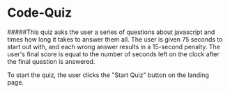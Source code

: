# Code-Quiz


#####This quiz asks the user a series of questions about javascript and times how long it takes to answer them all. The user is given 75 seconds to start out with, and each wrong answer results in a 15-second penalty. The user's final score is equal to the number of seconds left on the clock after the final question is answered.

To start the quiz, the user clicks the "Start Quiz" button on the landing page.
